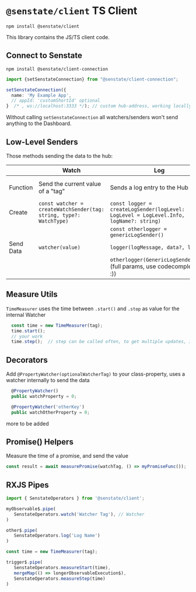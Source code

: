 # `@senstate/client` TS Client 

`npm install @senstate/client`

This library contains the JS/TS client code.

## Connect to Senstate

`npm install @senstate/client-connection`

```ts
import {setSenstateConnection} from "@senstate/client-connection";

setSenstateConnection({
  name: 'My Example App',
  // appId: 'customShortId' optional
}  /* , ws://localhost:3333 */); // custom hub-address, working locally you won't need to change the target address
```
Without calling `setSenstateConnection` all watchers/senders won't send anything to the Dashboard.

## Low-Level Senders

Those methods sending the data to the hub:

|   	|Watch|Log|Error|
|---	|---	|---	|---	|
|Function|Send the current value of a "tag"|Sends a log entry to the Hub|Subscribes to the window.onerror method, and send this to the Hub|
|Create|`const watcher = createWatchSender(tag: string, type?: WatchType)`|`const logger = createLogSender(logLevel: LogLevel = LogLevel.Info, logName?: string)`| `registerWindowErrorHandler()`   	|   	
|   	| |`const otherlogger = genericLogSender()`   	|   	|   	
|Send Data|`watcher(value)` |`logger(logMessage, data?, line?)`| Once an error happened it'll be sent  	|   	
|   	| |`otherlogger(GenericLogSenderArgs)`  (full params, use codecompletion :))  	|   	|   	

## Measure Utils

`TimeMeasurer` uses the time between `.start()` and `.stop` as value for the internal Watcher 

```ts
  const time = new TimeMeasurer(tag);
  time.start();
  // your work
  time.step();  // step can be called often, to get multiple updates, if called in a loop
```

## Decorators

Add `@PropertyWatcher(optionalWatcherTag)` to your class-property, uses a watcher internally to send the data

```ts
  @PropertyWatcher()
  public watchProperty = 0;

  @PropertyWatcher('otherKey')
  public watchOtherProperty = 0;
```

more to be added

## Promise() Helpers

Measure the time of a promise, and send the value

```ts
const result = await measurePromise(watchTag, () => myPromiseFunc());
```

## RXJS Pipes

```ts
import { SenstateOperators } from '@senstate/client';

myObservable$.pipe(
   SenstateOperators.watch('Watcher Tag'), // Watcher
)

other$.pipe(
   SenstateOperators.log('Log Name')
)

const time = new TimeMeasurer(tag);

trigger$.pipe(
   SenstateOperators.measureStart(time),
   mergeMap(() => longerObservableExecution$),
   SenstateOperators.measureStep(time)
)

```
 
